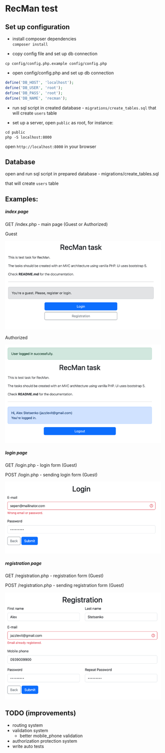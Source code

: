# RecMan test

## Set up configuration
- install composer dependencies  
`composer install`

- copy config file and set up db connection

`cp config/config.php.example config/config.php`

- open config/config.php and set up db connection

```php
define('DB_HOST', 'localhost');
define('DB_USER', 'root');
define('DB_PASS', 'root');
define('DB_NAME', 'recman');
```

- run sql script in created database - `migrations/create_tables.sql` that will create `users` table

- set up a server, open `public` as root, for instance:

```
cd public
php -S localhost:8000
```

open `http://localhost:8000` in your browser

## Database
open and run sql script in prepared database - migrations/create_tables.sql

that will create `users` table

## Examples:

##### index page

GET /index.php - main page (Guest or Authorized)

Guest

![screenshot](images/guest.png)

Authorized

![screenshot](images/authorized.png)

##### login page

GET /login.php - login form (Guest)

POST /login.php - sending login form (Guest)

![screenshot](images/login.png)

##### registration page

GET /registration.php - registration form (Guest)

POST /registration.php - sending registration form (Guest)

![screenshot](images/registration.png)

## TODO (improvements)
- routing system
- validation system
  - better mobile_phone validation
- authorization protection system
- write auto tests
